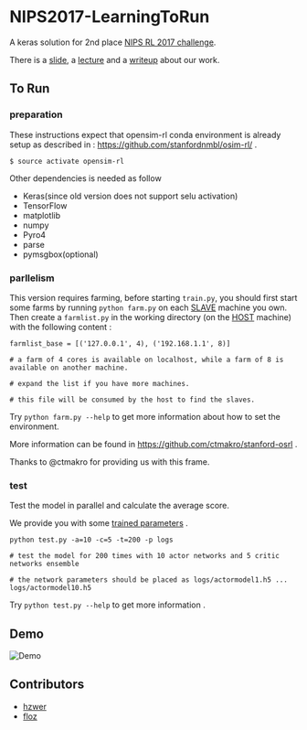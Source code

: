 # NIPS2017-LearningToRun

A keras solution for 2nd place [NIPS RL 2017 challenge](https://www.crowdai.org/challenges/nips-2017-learning-to-run/leaderboards?challenge_round_id=12).

There is a [slide](https://docs.google.com/presentation/d/1dgXDFlr62jQ-OdEoYVCGwuUgux3u-jrMaXVp94OVOSk/edit?usp=sharing), a [lecture](https://docs.google.com/document/d/1e4dobq7SenCNV3KolZd3Oj71LT2X-JBaXmCxkYknmxg/edit) and a [writeup](https://www.overleaf.com/read/rtgnczwqjmcm) about our work.

## To Run
### preparation

These instructions expect that opensim-rl conda environment is already setup as described in : https://github.com/stanfordnmbl/osim-rl/ .

```
$ source activate opensim-rl
```

Other dependencies is needed as follow
* Keras(since old version does not support selu activation)
* TensorFlow
* matplotlib
* numpy
* Pyro4
* parse
* pymsgbox(optional)

### parllelism

This version requires farming, before starting `train.py`, you should first start some farms by running `python farm.py` on each <u>SLAVE</u> machine you own. Then  create a `farmlist.py` in the working directory (on the <u>HOST</u> machine) with the following content :

```
farmlist_base = [('127.0.0.1', 4), ('192.168.1.1', 8)]

# a farm of 4 cores is available on localhost, while a farm of 8 is available on another machine.

# expand the list if you have more machines.

# this file will be consumed by the host to find the slaves.
```
Try `python farm.py --help` to get more information about how to set the environment.

More information can be found in https://github.com/ctmakro/stanford-osrl .

Thanks to @ctmakro for providing us with this frame.

### test

Test the model in parallel and calculate the average score.

We provide you with some [trained parameters](https://drive.google.com/file/d/1aQuegutOwIJmKP7E7DbtZKYhYW9sEov4/view?usp=sharing) .

```
python test.py -a=10 -c=5 -t=200 -p logs

# test the model for 200 times with 10 actor networks and 5 critic networks ensemble

# the network parameters should be placed as logs/actormodel1.h5 ... logs/actormodel10.h5
```

Try `python test.py --help` to get more information .

## Demo

![Demo](https://github.com/hzwer/NIPS2017-LearningToRun/raw/master/demo/hzwer-NIPS2017-LearningToRun-small.gif)

## Contributors

- [hzwer](https://github.com/hzwer)
- [floz](https://github.com/NewGod)

